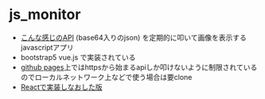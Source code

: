 # js_monitor
- [こんな感じのAPI](https://sheltered-escarpment-27022.herokuapp.com/get_hist_data) (base64入りのjson) を定期的に叩いて画像を表示するjavascriptアプリ
- bootstrap5 vue.js で実装されている
- [github pages](https://hmdyt.github.io/js_monitor/)上ではhttpsから始まるapiしか叩けないように制限されているのでローカルネットワーク上などで使う場合は要clone
- [Reactで実装しなおした版](https://github.com/hmdyt/js_monitor/tree/react)
